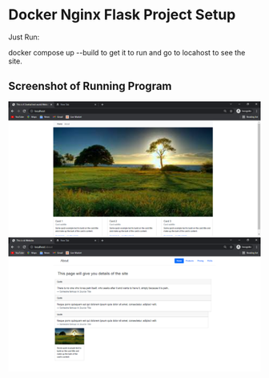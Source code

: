 # Docker Nginx Flask Project Setup

Just Run:

docker compose up --build to get it to run and go to locahost to see the site.

## Screenshot of Running Program

![Test Program](screenshots/sk_snap/Web_Site2_Page1.PNG)
![Test Program](screenshots/sk_snap/Web_Site2_Page2.PNG)

